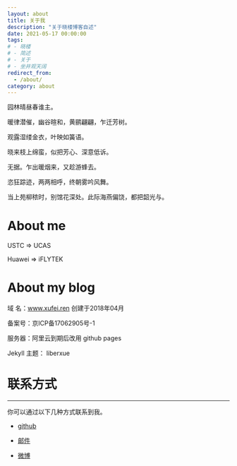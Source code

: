 ```yaml
---
layout: about
title: 关于我
description: "关于晓楼博客自述"
date: 2021-05-17 00:00:00
tags: 
# - 晓楼
# - 简述
# - 关于
# - 坐井观天阔
redirect_from:
  - /about/
category: about
---
```


园林晴昼春谁主。

暖律潜催，幽谷暄和，黄鹂翩翩，乍迁芳树。

观露湿缕金衣，叶映如簧语。

晓来枝上绵蛮，似把芳心、深意低诉。

无据。乍出暖烟来，又趁游蜂去。

恣狂踪迹，两两相呼，终朝雾吟风舞。

当上苑柳秾时，别馆花深处。此际海燕偏饶，都把韶光与。

# About me

USTC => UCAS

Huawei => iFLYTEK

# About my blog

域 名：www.xufei.ren 创建于2018年04月 

备案号：京ICP备17062905号-1

服务器：阿里云到期后改用 github pages

Jekyll 主题： liberxue

# 联系方式
******
 
你可以通过以下几种方式联系到我。

* [github](https://github.com/lfxyl) 

* [邮件](mailto:xuff94@163.com)
 
* [微博](https://weibo.com/u/3480948781/home)
